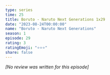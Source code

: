 ```yaml
---
type: series
time: 25
title: Boruto - Naruto Next Generations 1x29
date: "2023-08-24T00:00:00"
name: "Boruto - Naruto Next Generations"
season: 1
episode: 29
rating: 3
ratingEmoji: "⭐️⭐️⭐️"
share: false
---
```


_[No review was written for this episode]_